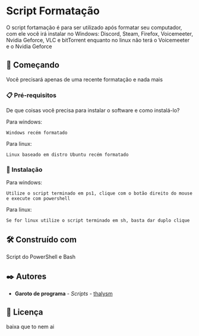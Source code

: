 # Script Formatação

O script fortamação é para ser utilizado após formatar seu computador, com ele você irá instalar no Windows: Discord, Steam, Firefox, Voicemeeter, Nvidia Geforce, VLC e bitTorrent enquanto no linux não terá o Voicemeeter e o Nvidia Geforce


## 🚀 Começando

Você precisará apenas de uma recente formatação e nada mais

### 📋 Pré-requisitos

De que coisas você precisa para instalar o software e como instalá-lo?

Para windows: 

```
Windows recém formatado
```

Para linux: 

```
Linux baseado em distro Ubuntu recém formatado
```

### 🔧 Instalação

Para windows: 

```
Utilize o script terminado em ps1, clique com o botão direito do mouse e execute com powershell
```

Para linux: 

```
Se for linux utilize o script terminado em sh, basta dar duplo clique
```

## 🛠️ Construído com

Script do PowerShell e Bash


## ✒️ Autores


* **Garoto de programa** - *Scripts* - [thalysm](https://github.com/thalysm/)


## 📄 Licença

baixa que to nem ai
